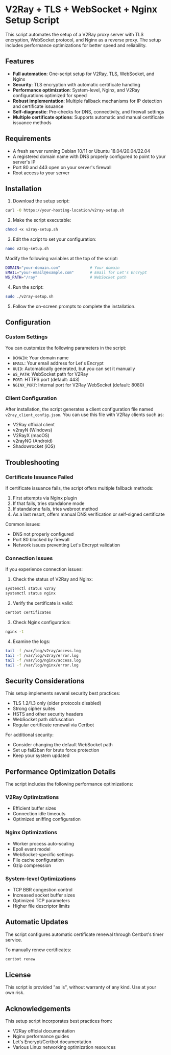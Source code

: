 # V2Ray + TLS + WebSocket + Nginx Setup Script

This script automates the setup of a V2Ray proxy server with TLS encryption, WebSocket protocol, and Nginx as a reverse proxy. The setup includes performance optimizations for better speed and reliability.

## Features

- **Full automation**: One-script setup for V2Ray, TLS, WebSocket, and Nginx
- **Security**: TLS encryption with automatic certificate handling
- **Performance optimization**: System-level, Nginx, and V2Ray configurations optimized for speed
- **Robust implementation**: Multiple fallback mechanisms for IP detection and certificate issuance
- **Self-diagnostic**: Pre-checks for DNS, connectivity, and firewall settings
- **Multiple certificate options**: Supports automatic and manual certificate issuance methods

## Requirements

- A fresh server running Debian 10/11 or Ubuntu 18.04/20.04/22.04
- A registered domain name with DNS properly configured to point to your server's IP
- Port 80 and 443 open on your server's firewall
- Root access to your server

## Installation

1. Download the setup script:

```bash
curl -O https://your-hosting-location/v2ray-setup.sh
```

2. Make the script executable:

```bash
chmod +x v2ray-setup.sh
```

3. Edit the script to set your configuration:

```bash
nano v2ray-setup.sh
```

Modify the following variables at the top of the script:
```bash
DOMAIN="your-domain.com"             # Your domain
EMAIL="your-email@example.com"       # Email for Let's Encrypt
WS_PATH="/ray"                       # WebSocket path
```

4. Run the script:

```bash
sudo ./v2ray-setup.sh
```

5. Follow the on-screen prompts to complete the installation.

## Configuration

### Custom Settings

You can customize the following parameters in the script:

- `DOMAIN`: Your domain name
- `EMAIL`: Your email address for Let's Encrypt
- `UUID`: Automatically generated, but you can set it manually
- `WS_PATH`: WebSocket path for V2Ray
- `PORT`: HTTPS port (default: 443)
- `NGINX_PORT`: Internal port for V2Ray WebSocket (default: 8080)

### Client Configuration

After installation, the script generates a client configuration file named `v2ray_client_config.json`. You can use this file with V2Ray clients such as:

- V2Ray official client
- v2rayN (Windows)
- V2RayX (macOS)
- v2rayNG (Android)
- Shadowrocket (iOS)

## Troubleshooting

### Certificate Issuance Failed

If certificate issuance fails, the script offers multiple fallback methods:

1. First attempts via Nginx plugin
2. If that fails, tries standalone mode
3. If standalone fails, tries webroot method
4. As a last resort, offers manual DNS verification or self-signed certificate

Common issues:
- DNS not properly configured
- Port 80 blocked by firewall
- Network issues preventing Let's Encrypt validation

### Connection Issues

If you experience connection issues:

1. Check the status of V2Ray and Nginx:
```bash
systemctl status v2ray
systemctl status nginx
```

2. Verify the certificate is valid:
```bash
certbot certificates
```

3. Check Nginx configuration:
```bash
nginx -t
```

4. Examine the logs:
```bash
tail -f /var/log/v2ray/access.log
tail -f /var/log/v2ray/error.log
tail -f /var/log/nginx/access.log
tail -f /var/log/nginx/error.log
```

## Security Considerations

This setup implements several security best practices:

- TLS 1.2/1.3 only (older protocols disabled)
- Strong cipher suites
- HSTS and other security headers
- WebSocket path obfuscation
- Regular certificate renewal via Certbot

For additional security:
- Consider changing the default WebSocket path
- Set up fail2ban for brute force protection
- Keep your system updated

## Performance Optimization Details

The script includes the following performance optimizations:

### V2Ray Optimizations
- Efficient buffer sizes
- Connection idle timeouts
- Optimized sniffing configuration

### Nginx Optimizations
- Worker process auto-scaling
- Epoll event model
- WebSocket-specific settings
- File cache configuration
- Gzip compression

### System-level Optimizations
- TCP BBR congestion control
- Increased socket buffer sizes
- Optimized TCP parameters
- Higher file descriptor limits

## Automatic Updates

The script configures automatic certificate renewal through Certbot's timer service. 

To manually renew certificates:
```bash
certbot renew
```

## License

This script is provided "as is", without warranty of any kind. Use at your own risk.

## Acknowledgements

This setup script incorporates best practices from:
- V2Ray official documentation
- Nginx performance guides
- Let's Encrypt/Certbot documentation
- Various Linux networking optimization resources
